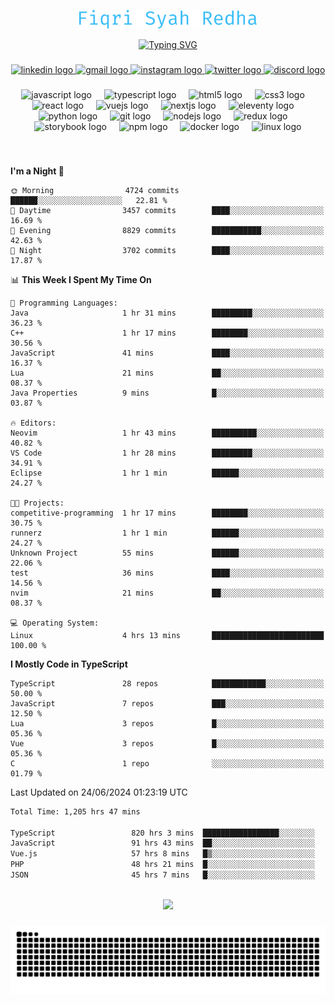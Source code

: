 <p align="center">
  <img src="./assets/name.svg" height="30" alt="Fiqri Syah Redha" />
</p>

<p align="center">
  <a href="https://git.io/typing-svg"><img src="https://readme-typing-svg.demolab.com?font=Fira+Code&pause=1000&center=true&vCenter=true&random=false&width=435&lines=Mid-Level+Frontend+Engineer;2%2B+years+experience;Always+learning+new+things" alt="Typing SVG" /></a>
</p>

###

<div align="center">
  <a href="https://www.linkedin.com/in/fiqrisyahredha" target="_blank">
    <img src="https://img.shields.io/static/v1?message=LinkedIn&logo=linkedin&label=&color=0077B5&logoColor=white&labelColor=&style=for-the-badge" height="25" alt="linkedin logo"  />
  </a>
  <a href="mailto:fiqrisyahredha@gmail.com" target="_blank">
    <img src="https://img.shields.io/static/v1?message=Gmail&logo=gmail&label=&color=D14836&logoColor=white&labelColor=&style=for-the-badge" height="25" alt="gmail logo"  />
  </a>
  <a href="https://instagram.com/fiqrisyahredha" target="_blank">
    <img src="https://img.shields.io/static/v1?message=Instagram&logo=instagram&label=&color=E4405F&logoColor=white&labelColor=&style=for-the-badge" height="25" alt="instagram logo"  />
  </a>
  <a href="https://twitter.com/fiqrisyahredha" target="_blank">
    <img src="https://img.shields.io/static/v1?message=Twitter&logo=twitter&label=&color=1DA1F2&logoColor=white&labelColor=&style=for-the-badge" height="25" alt="twitter logo"  />
  </a>
  <a href="https://discordapp.com/users/484183499050582027" target="_blank">
    <img src="https://img.shields.io/static/v1?message=Discord&logo=discord&label=&color=7289DA&logoColor=white&labelColor=&style=for-the-badge" height="25" alt="discord logo"  />
  </a>
</div>

###

<div align="center">
  <img src="https://cdn.jsdelivr.net/gh/devicons/devicon/icons/javascript/javascript-original.svg" height="32" alt="javascript logo"  />
  <img width="12" />
  <img src="https://cdn.jsdelivr.net/gh/devicons/devicon/icons/typescript/typescript-original.svg" height="32" alt="typescript logo"  />
  <img width="12" />
  <img src="https://cdn.jsdelivr.net/gh/devicons/devicon/icons/html5/html5-original.svg" height="32" alt="html5 logo"  />
  <img width="12" />
  <img src="https://cdn.jsdelivr.net/gh/devicons/devicon/icons/css3/css3-original.svg" height="32" alt="css3 logo"  />
  <img width="12" />
  <img src="https://cdn.jsdelivr.net/gh/devicons/devicon/icons/react/react-original.svg" height="32" alt="react logo"  />
  <img width="12" />
  <img src="https://cdn.jsdelivr.net/gh/devicons/devicon/icons/vuejs/vuejs-original.svg" height="32" alt="vuejs logo"  />
  <img width="12" />
  <img src="https://cdn.jsdelivr.net/gh/devicons/devicon/icons/nextjs/nextjs-original.svg" height="32" alt="nextjs logo"  />
  <img width="12" />
  <img src="https://cdn.jsdelivr.net/gh/devicons/devicon/icons/eleventy/eleventy-original.svg" height="32" alt="eleventy logo"  />
  <img width="12" />
  <img src="https://cdn.jsdelivr.net/gh/devicons/devicon/icons/python/python-original.svg" height="32" alt="python logo"  />
  <img width="12" />
  <img src="https://cdn.jsdelivr.net/gh/devicons/devicon/icons/git/git-original.svg" height="32" alt="git logo"  />
  <img width="12" />
  <img src="https://cdn.jsdelivr.net/gh/devicons/devicon/icons/nodejs/nodejs-original.svg" height="32" alt="nodejs logo"  />
  <img width="12" />
  <img src="https://cdn.jsdelivr.net/gh/devicons/devicon/icons/redux/redux-original.svg" height="32" alt="redux logo"  />
  <img width="12" />
  <img src="https://cdn.jsdelivr.net/gh/devicons/devicon/icons/storybook/storybook-original.svg" height="32" alt="storybook logo"  />
  <img width="12" />
  <img src="https://cdn.jsdelivr.net/gh/devicons/devicon/icons/npm/npm-original-wordmark.svg" height="32" alt="npm logo"  />
  <img width="12" />
  <img src="https://cdn.jsdelivr.net/gh/devicons/devicon/icons/docker/docker-original.svg" height="32" alt="docker logo"  />
  <img width="12" />
  <img src="https://cdn.jsdelivr.net/gh/devicons/devicon/icons/linux/linux-original.svg" height="32" alt="linux logo"  />
</div>

###

<br clear="both">

<!--START_SECTION:waka1-->
**I'm a Night 🦉** 

```text
🌞 Morning                4724 commits        ██████░░░░░░░░░░░░░░░░░░░   22.81 % 
🌆 Daytime                3457 commits        ████░░░░░░░░░░░░░░░░░░░░░   16.69 % 
🌃 Evening                8829 commits        ███████████░░░░░░░░░░░░░░   42.63 % 
🌙 Night                  3702 commits        ████░░░░░░░░░░░░░░░░░░░░░   17.87 % 
```


📊 **This Week I Spent My Time On** 

```text
💬 Programming Languages: 
Java                     1 hr 31 mins        █████████░░░░░░░░░░░░░░░░   36.23 % 
C++                      1 hr 17 mins        ████████░░░░░░░░░░░░░░░░░   30.56 % 
JavaScript               41 mins             ████░░░░░░░░░░░░░░░░░░░░░   16.37 % 
Lua                      21 mins             ██░░░░░░░░░░░░░░░░░░░░░░░   08.37 % 
Java Properties          9 mins              █░░░░░░░░░░░░░░░░░░░░░░░░   03.87 % 

🔥 Editors: 
Neovim                   1 hr 43 mins        ██████████░░░░░░░░░░░░░░░   40.82 % 
VS Code                  1 hr 28 mins        █████████░░░░░░░░░░░░░░░░   34.91 % 
Eclipse                  1 hr 1 min          ██████░░░░░░░░░░░░░░░░░░░   24.27 % 

🐱‍💻 Projects: 
competitive-programming  1 hr 17 mins        ████████░░░░░░░░░░░░░░░░░   30.75 % 
runnerz                  1 hr 1 min          ██████░░░░░░░░░░░░░░░░░░░   24.27 % 
Unknown Project          55 mins             ██████░░░░░░░░░░░░░░░░░░░   22.06 % 
test                     36 mins             ████░░░░░░░░░░░░░░░░░░░░░   14.56 % 
nvim                     21 mins             ██░░░░░░░░░░░░░░░░░░░░░░░   08.37 % 

💻 Operating System: 
Linux                    4 hrs 13 mins       █████████████████████████   100.00 % 
```

**I Mostly Code in TypeScript** 

```text
TypeScript               28 repos            ████████████░░░░░░░░░░░░░   50.00 % 
JavaScript               7 repos             ███░░░░░░░░░░░░░░░░░░░░░░   12.50 % 
Lua                      3 repos             █░░░░░░░░░░░░░░░░░░░░░░░░   05.36 % 
Vue                      3 repos             █░░░░░░░░░░░░░░░░░░░░░░░░   05.36 % 
C                        1 repo              ░░░░░░░░░░░░░░░░░░░░░░░░░   01.79 % 
```




 Last Updated on 24/06/2024 01:23:19 UTC
<!--END_SECTION:waka1-->

<!--START_SECTION:waka2-->

```txt
Total Time: 1,205 hrs 47 mins

TypeScript                 820 hrs 3 mins  █████████████████░░░░░░░░   67.45 %
JavaScript                 91 hrs 43 mins  ██░░░░░░░░░░░░░░░░░░░░░░░   07.54 %
Vue.js                     57 hrs 8 mins   █▒░░░░░░░░░░░░░░░░░░░░░░░   04.70 %
PHP                        48 hrs 21 mins  █░░░░░░░░░░░░░░░░░░░░░░░░   03.98 %
JSON                       45 hrs 7 mins   █░░░░░░░░░░░░░░░░░░░░░░░░   03.71 %
```

<!--END_SECTION:waka2-->

<br clear="both">

<div align="center">
  <img src="https://github-readme-streak-stats.herokuapp.com/?user=fiqrisr&theme=ayu-mirage&hide_border=false" height="160" />
</div>

###

<img src="https://raw.githubusercontent.com/fiqrisr/fiqrisr/output/snake.svg" alt="Snake animation" />

###
